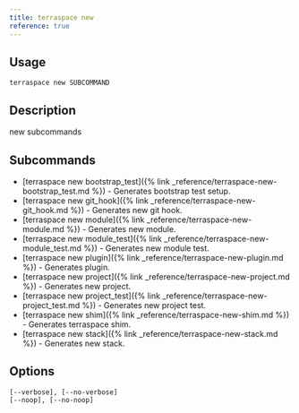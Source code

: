```yaml
---
title: terraspace new
reference: true
---
```


## Usage

    terraspace new SUBCOMMAND

## Description

new subcommands

## Subcommands

* [terraspace new bootstrap_test]({% link _reference/terraspace-new-bootstrap_test.md %}) - Generates bootstrap test setup.
* [terraspace new git_hook]({% link _reference/terraspace-new-git_hook.md %}) - Generates new git hook.
* [terraspace new module]({% link _reference/terraspace-new-module.md %}) - Generates new module.
* [terraspace new module_test]({% link _reference/terraspace-new-module_test.md %}) - Generates new module test.
* [terraspace new plugin]({% link _reference/terraspace-new-plugin.md %}) - Generates plugin.
* [terraspace new project]({% link _reference/terraspace-new-project.md %}) - Generates new project.
* [terraspace new project_test]({% link _reference/terraspace-new-project_test.md %}) - Generates new project test.
* [terraspace new shim]({% link _reference/terraspace-new-shim.md %}) - Generates terraspace shim.
* [terraspace new stack]({% link _reference/terraspace-new-stack.md %}) - Generates new stack.

## Options

```
[--verbose], [--no-verbose]  
[--noop], [--no-noop]        
```

